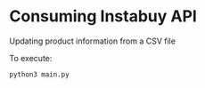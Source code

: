 # Consuming Instabuy API

Updating product information from a CSV file


To execute:

``` 
python3 main.py
```
